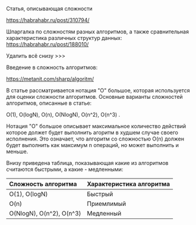 Статья, описывающая сложности 

https://habrahabr.ru/post/310794/



Шпаргалка по сложностям разных алгоритмов, а также сравнительная характеристика различных структур данных:  
https://habrahabr.ru/post/188010/

Удалить всё снизу &gt;&gt;&gt;











Введение в сложность алгоритмов:

https://metanit.com/sharp/algoritm/



В статье рассматривается нотация "O" большое, которая используется для оценки сложности алгоритмов. Основные варианты сложностей алгоритмов, описанные в статье:

O\(1\), O\(logN\), O\(n\), O\(NlogN\), O\(n^2\), O\(n^3\) .

Нотация "О" большое описывает максимальное количество действий которое должет будет выполнить агоритм в худшем случае своего исполнения. Это означает, что алгоритм со сложностью O\(n\) должен будет выполнить как максимум n операций, но может выполнить и меньше.

Внизу приведена таблица, показывающая какие из алгоритмов считаются быстрыми, а какие - медленными:

| Сложность алгоритма | Характеристика алгоритма |
| :--- | :--- |
| O\(1\), O\(logN\) | Быстрый |
| O\(n\) | Приемлимый |
| O\(NlogN\), O\(n^2\), O\(n^3\) | Медленный |






